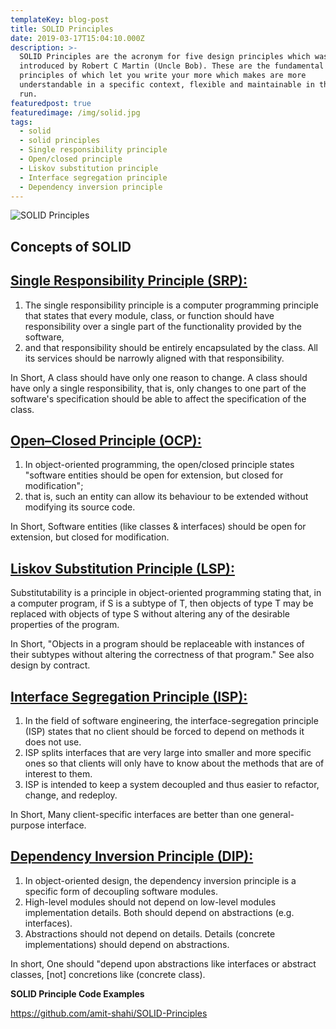 ```yaml
---
templateKey: blog-post
title: SOLID Principles
date: 2019-03-17T15:04:10.000Z
description: >-
  SOLID Principles are the acronym for five design principles which was
  introduced by Robert C Martin (Uncle Bob). These are the fundamental
  principles of which let you write your more which makes are more
  understandable in a specific context, flexible and maintainable in the long
  run.
featuredpost: true
featuredimage: /img/solid.jpg
tags:
  - solid
  - solid principles
  - Single responsibility principle
  - Open/closed principle
  - Liskov substitution principle
  - Interface segregation principle
  - Dependency inversion principle
---
```

![SOLID Principles](/img/solid.jpg "SOLID Principles")

## Concepts of SOLID

## [Single Responsibility Principle (SRP):](https://github.com/amit-shahi/SOLID-Principles)

1. The single responsibility principle is a computer programming principle that states that every module, class, or function should have responsibility over a single part of the functionality provided by the software,
2. and that responsibility should be entirely encapsulated by the class. All its services should be narrowly aligned with that responsibility. 

In Short, A class should have only one reason to change. A class should have only a single responsibility, that is, only changes to one part of the software's specification should be able to affect the specification of the class.

## [Open–Closed Principle (OCP):](https://github.com/amit-shahi/SOLID-Principles)

1. In object-oriented programming, the open/closed principle states "software entities should be open for extension, but closed for modification"; 
2. that is, such an entity can allow its behaviour to be extended without modifying its source code.

In Short, Software entities (like classes & interfaces) should be open for extension, but closed for modification.

## [Liskov Substitution Principle (LSP):](https://github.com/amit-shahi/SOLID-Principles)

Substitutability is a principle in object-oriented programming stating that, in a computer program, if S is a subtype of T, then objects of type T may be replaced with objects of type S without altering any of the desirable properties of the program. 

In Short, "Objects in a program should be replaceable with instances of their subtypes without altering the correctness of that program." See also design by contract.

## [Interface Segregation Principle (ISP):](https://github.com/amit-shahi/SOLID-Principles)

1. In the field of software engineering, the interface-segregation principle (ISP) states that no client should be forced to depend on methods it does not use.
2. ISP splits interfaces that are very large into smaller and more specific ones so that clients will only have to know about the methods that are of interest to them.
3. ISP is intended to keep a system decoupled and thus easier to refactor, change, and redeploy. 

In Short, Many client-specific interfaces are better than one general-purpose interface.

## [Dependency Inversion Principle (DIP):](https://github.com/amit-shahi/SOLID-Principles)

1. In object-oriented design, the dependency inversion principle is a specific form of decoupling software modules. 
2. High-level modules should not depend on low-level modules implementation details. Both should depend on abstractions (e.g. interfaces).
3. Abstractions should not depend on details. Details (concrete implementations) should depend on abstractions.

In short, One should "depend upon abstractions like interfaces or abstract classes, \[not] concretions like (concrete class).





**SOLID Principle Code Examples**

<https://github.com/amit-shahi/SOLID-Principles>
